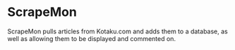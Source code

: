 # ScrapeMon

ScrapeMon pulls articles from Kotaku.com and adds them to a database, as well as allowing them to be displayed and commented on.